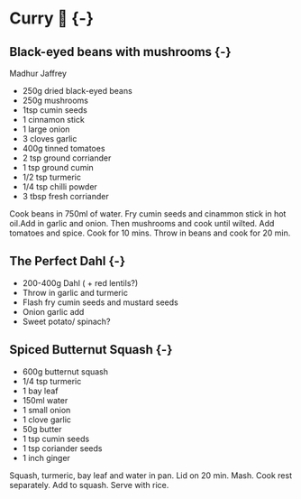# Curry 🍛 {-}

## Black-eyed beans with mushrooms {-}
Madhur Jaffrey

* 250g dried black-eyed beans 
* 250g mushrooms
* 1tsp cumin seeds
* 1 cinnamon stick
* 1 large onion
* 3 cloves garlic
* 400g tinned tomatoes
* 2 tsp ground corriander
* 1 tsp ground cumin
* 1/2 tsp turmeric
* 1/4 tsp chilli powder
* 3 tbsp fresh corriander

Cook beans in 750ml of water. 
Fry cumin seeds and cinammon stick in hot oil.Add in garlic and onion. Then mushrooms and cook until wilted.
Add tomatoes and spice. Cook for 10 mins. Throw in beans and cook for 20 min. 

##  The Perfect Dahl {-}

* 200-400g Dahl ( + red lentils?)
* Throw in garlic and turmeric
* Flash fry cumin seeds and mustard seeds
* Onion garlic add
* Sweet potato/ spinach?


## Spiced Butternut Squash {-}

* 600g butternut squash
* 1/4 tsp turmeric
* 1 bay leaf
* 150ml water
* 1 small onion
* 1 clove garlic
* 50g butter
* 1 tsp cumin seeds
* 1 tsp coriander seeds
* 1 inch ginger

Squash, turmeric, bay leaf and water in pan. Lid on 20 min. Mash.
Cook rest separately. Add to squash.
Serve with rice.
